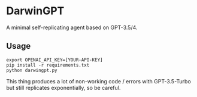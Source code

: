 # DarwinGPT

A minimal self-replicating agent based on GPT-3.5/4.

## Usage

```
export OPENAI_API_KEY=[YOUR-API-KEY]
pip install -r requirements.txt
python darwingpt.py
```

This thing produces a lot of non-working code / errors with GPT-3.5-Turbo but still replicates exponentially, so be careful.

